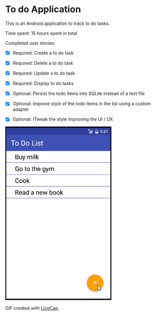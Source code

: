 # To do Application

This is an Android application to track to do tasks.

Time spent: 15 hours spent in total

Completed user stories:

 * [x] Required: Create a to do task
 * [x] Required: Delete a to do task
 * [x] Required: Update a to do task
 * [x] Required: Display to do tasks
 * [x] Optional: Persist the todo items into SQLite instead of a text file
 * [x] Optional: Improve style of the todo items in the list using a custom adapter
 * [x] Optional: ITweak the style improving the UI / UX


![Video Walkthrough](todoApp.gif)

GIF created with [LiceCap](http://www.cockos.com/licecap/).
